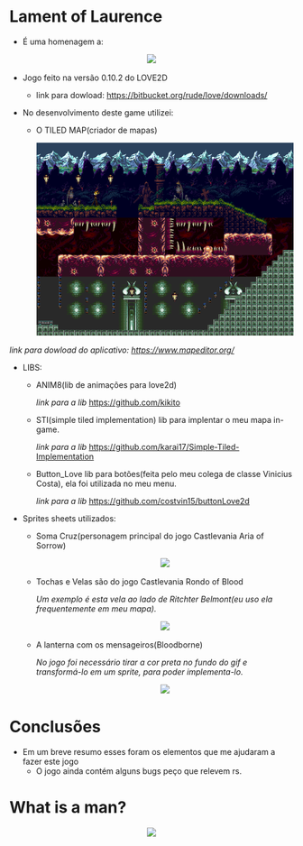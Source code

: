 # Lament of Laurence
  - É uma homenagem a:

  <p align="center">
  <img src="https://ubisafe.org/images/castle-vector-castlevania-6.png"/>
</p>

  - Jogo feito na versão 0.10.2 do LOVE2D
    - link para dowload: https://bitbucket.org/rude/love/downloads/
  
  - No desenvolvimento deste game utilizei:
      - O TILED MAP(criador de mapas)
           
           <p align="center">
                  <img src="https://github.com/Lukasdias/LamentLOVE2D/blob/master/map/Map_1.png"/>
                </p>
     
  *link para dowload do aplicativo: https://www.mapeditor.org/*
  - LIBS:           
       - ANIM8(lib de animações para love2d)
           
           *link para a lib*
           https://github.com/kikito
         
       - STI(simple tiled implementation) lib para implentar o meu mapa in-game.
           
           *link para a lib*
           https://github.com/karai17/Simple-Tiled-Implementation
         
       - Button_Love lib para botões(feita pelo meu colega de classe Vinicius Costa), ela foi utilizada no meu menu.
          
          *link para a lib*
           https://github.com/costvin15/buttonLove2d
            
  - Sprites sheets utilizados: 
      - Soma Cruz(personagem principal do jogo Castlevania Aria of Sorrow)
        
        <p align="center">
              <img src="http://rs953.pbsrc.com/albums/ae12/nonemployee/somacruz.gif~c200"/>
         </p>
      - Tochas e Velas são do jogo Castlevania Rondo of Blood
         
         *Um exemplo é esta vela ao lado de Ritchter Belmont(eu uso ela frequentemente em meu mapa).*
          
          <p align="center">
              <img src="https://media.giphy.com/media/eAQ3AZUktO4I8/giphy.gif"/>
            </p>
      - A lanterna com os mensageiros(Bloodborne)
         
         *No jogo foi necessário tirar a cor preta no fundo do gif e transformá-lo em um sprite, para poder implementa-lo.*
          
          <p align="center">
              <img src="https://orig00.deviantart.net/d191/f/2015/331/9/1/bloodborne___lamp_by_zedotagger-d9i93ao.gif"/>
            </p>
# Conclusões
  
  - Em um breve resumo esses foram os elementos que me ajudaram a fazer este jogo
    - O jogo ainda contém alguns bugs peço que relevem rs.
 
# What is a man?
  
  <p align="center">
              <img src="https://steamusercontent-a.akamaihd.net/ugc/848217580683822174/C9C0D086C5B3715D78E90D5F37D9A1ACC6B1AD64/"/>
            </p>
